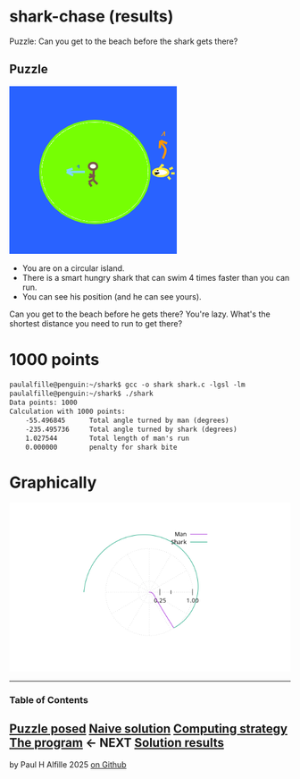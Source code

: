 # shark-chase (results)
Puzzle: Can you get to the beach before the shark gets there? 

## Puzzle

![picture](picture.png)

* You are on a circular island.
* There is a smart hungry shark that can swim 4 times faster than you can run. 
* You can see his position (and he can see yours).

Can you get to the beach before he gets there?
You're lazy. What's the shortest distance you need to run to get there?

# 1000 points

    paulalfille@penguin:~/shark$ gcc -o shark shark.c -lgsl -lm
    paulalfille@penguin:~/shark$ ./shark 
    Data points: 1000
    Calculation with 1000 points:
        -55.496845      Total angle turned by man (degrees)
        -235.495736     Total angle turned by shark (degrees)
        1.027544        Total length of man's run
        0.000000        penalty for shark bite

# Graphically

![shark](shark.png)

------------
### Table of Contents
[Puzzle posed](README.md)
[Naive solution](README2.md)
[Computing strategy](README3.md)
[The program](README4.md) <- NEXT
[Solution results](README5.md)
-----------
by Paul H Alfille 2025
[on Github](https://github.com/alfille/shark-chase)
